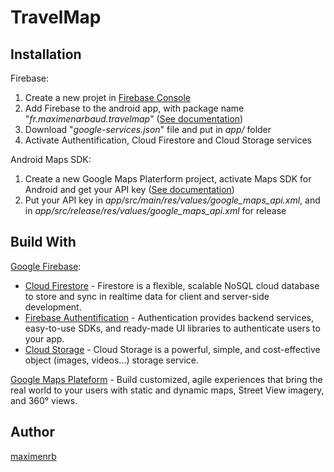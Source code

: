 # TravelMap
## Installation
Firebase:
1. Create a new projet in [Firebase Console](https://console.firebase.google.com/u/0/)
2. Add Firebase to the android app, with package name "*fr.maximenarbaud.travelmap*" ([See documentation](https://firebase.google.com/docs/android/setup?authuser=0))
3. Download "*google-services.json*" file and put in *app/* folder
4. Activate Authentification, Cloud Firestore and Cloud Storage services

Android Maps SDK:
1. Create a new Google Maps Platerform project, activate Maps SDK for Android and get your API key ([See documentation](https://developers.google.com/maps/gmp-get-started))
2. Put your API key in *app/src/main/res/values/google_maps_api.xml*, and in  *app/src/release/res/values/google_maps_api.xml* for release 

## Build With
[Google Firebase](https://firebase.google.com/):
* [Cloud Firestore](https://firebase.google.com/products/firestore) - Firestore is a flexible, scalable NoSQL cloud database to store and sync in realtime data for client and server-side development.
* [Firebase Authentification](https://firebase.google.com/products/auth) -  Authentication provides backend services, easy-to-use SDKs, and ready-made UI libraries to authenticate users to your app.
* [Cloud Storage](https://firebase.google.com/products/storage) - Cloud Storage is a powerful, simple, and cost-effective object (images, videos...) storage service.

[Google Maps Plateform](https://cloud.google.com/maps-platform/maps?hl=fr) - Build customized, agile experiences that bring the real world to your users with static and dynamic maps, Street View imagery, and 360° views.

## Author
[maximenrb](https://github.com/maximenrb)
